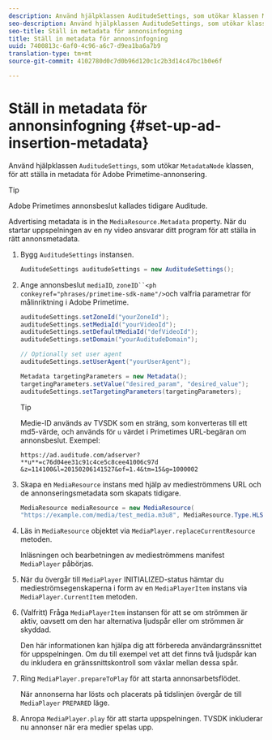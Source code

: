 ```yaml
---
description: Använd hjälpklassen AuditudeSettings, som utökar klassen MetadataNode, för att ställa in metadata för Adobe Primetime-annonsbeslut.
seo-description: Använd hjälpklassen AuditudeSettings, som utökar klassen MetadataNode, för att ställa in metadata för Adobe Primetime-annonsbeslut.
seo-title: Ställ in metadata för annonsinfogning
title: Ställ in metadata för annonsinfogning
uuid: 7400813c-6af0-4c96-a6c7-d9ea1ba6a7b9
translation-type: tm+mt
source-git-commit: 4102780d0c7d0b96d120c1c2b3d14c47bc1b0e6f

---
```



# Ställ in metadata för annonsinfogning {#set-up-ad-insertion-metadata}

Använd hjälpklassen `AuditudeSettings`, som utökar `MetadataNode` klassen, för att ställa in metadata för Adobe Primetime-annonsering.

>[!TIP]
>
>Adobe Primetimes annonsbeslut kallades tidigare Auditude.

Advertising metadata is in the `MediaResource.Metadata` property. När du startar uppspelningen av en ny video ansvarar ditt program för att ställa in rätt annonsmetadata.

1. Bygg `AuditudeSettings` instansen.

   ```java
   AuditudeSettings auditudeSettings = new AuditudeSettings();
   ```

1. Ange annonsbeslut `mediaID`, `zoneID``<ph conkeyref="phrases/primetime-sdk-name"/>`och valfria parametrar för målinriktning i Adobe Primetime.

   ```java
   auditudeSettings.setZoneId("yourZoneId"); 
   auditudeSettings.setMediaId("yourVideoId"); 
   auditudeSettings.setDefaultMediaId("defVideoId"); 
   auditudeSettings.setDomain("yourAuditudeDomain"); 
   
   // Optionally set user agent  
   auditudeSettings.setUserAgent("yourUserAgent"); 
   
   Metadata targetingParameters = new Metadata(); 
   targetingParameters.setValue("desired_param", "desired_value"); 
   auditudeSettings.setTargetingParameters(targetingParameters);
   ```

   >[!TIP]
   >
   >Medie-ID används av TVSDK som en sträng, som konverteras till ett md5-värde, och används för `u` värdet i Primetimes URL-begäran om annonsbeslut. Exempel:
   >
   >`https://ad.auditude.com/adserver? **u**=c76d04ee31c91c4ce5c8cee41006c97d &z=114100&l=20150206141527&of=1.4&tm=15&g=1000002`

1. Skapa en `MediaResource` instans med hjälp av medieströmmens URL och de annonseringsmetadata som skapats tidigare.

   ```java
   MediaResource mediaResource = new MediaResource( 
   "https://example.com/media/test_media.m3u8", MediaResource.Type.HLS, Metadata);
   ```

1. Läs in `MediaResource` objektet via `MediaPlayer.replaceCurrentResource` metoden.

   Inläsningen och bearbetningen av medieströmmens manifest `MediaPlayer` påbörjas.

1. När du övergår till `MediaPlayer` INITIALIZED-status hämtar du medieströmsegenskaperna i form av en `MediaPlayerItem` instans via `MediaPlayer.CurrentItem` metoden.
1. (Valfritt) Fråga `MediaPlayerItem` instansen för att se om strömmen är aktiv, oavsett om den har alternativa ljudspår eller om strömmen är skyddad.

   Den här informationen kan hjälpa dig att förbereda användargränssnittet för uppspelningen. Om du till exempel vet att det finns två ljudspår kan du inkludera en gränssnittskontroll som växlar mellan dessa spår.

1. Ring `MediaPlayer.prepareToPlay` för att starta annonsarbetsflödet.

   När annonserna har lösts och placerats på tidslinjen övergår de till `MediaPlayer` `PREPARED` läge.
1. Anropa `MediaPlayer.play` för att starta uppspelningen.
TVSDK inkluderar nu annonser när era medier spelas upp.
